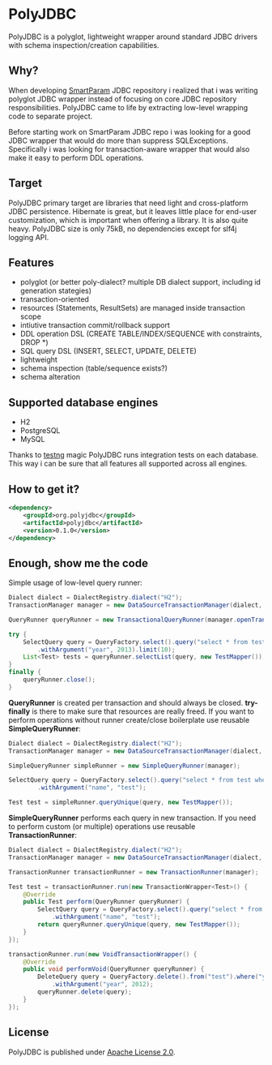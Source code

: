 # PolyJDBC

PolyJDBC is a polyglot, lightweight wrapper around standard JDBC drivers with
schema inspection/creation capabilities.

## Why?

When developing [SmartParam](http://smartparam.org) JDBC repository i realized
that i was writing polyglot JDBC wrapper instead of focusing on core JDBC repository responsibilities.
PolyJDBC came to life by extracting low-level wrapping code to separate project.

Before starting work on SmartParam JDBC repo i was looking for a good JDBC wrapper
that would do more than suppress SQLExceptions. Specifically i was looking for
transaction-aware wrapper that would also make it easy to perform DDL operations.

## Target

PolyJDBC primary target are libraries that need light and cross-platform JDBC
persistence. Hibernate is great, but it leaves little place for end-user customization,
which is important when offering a library. It is also quite heavy. PolyJDBC size is
only 75kB, no dependencies except for slf4j logging API.

## Features

* polyglot (or better poly-dialect? multiple DB dialect support, including id generation stategies)
* transaction-oriented
* resources (Statements, ResultSets) are managed inside transaction scope
* intiutive transaction commit/rollback support
* DDL operation DSL (CREATE TABLE/INDEX/SEQUENCE with constraints, DROP *)
* SQL query DSL (INSERT, SELECT, UPDATE, DELETE)
* lightweight
* schema inspection (table/sequence exists?)
* schema alteration

## Supported database engines

* H2
* PostgreSQL
* MySQL

Thanks to [testng](http://testng.org/) magic PolyJDBC runs integration tests
on each database. This way i can be sure that all features all supported across
all engines.

## How to get it?

```xml
<dependency>
    <groupId>org.polyjdbc</groupId>
    <artifactId>polyjdbc</artifactId>
    <version>0.1.0</version>
</dependency>
```

## Enough, show me the code

Simple usage of low-level query runner:

```java
Dialect dialect = DialectRegistry.dialect("H2");
TransactionManager manager = new DataSourceTransactionManager(dialect, dataSource);

QueryRunner queryRunner = new TransactionalQueryRunner(manager.openTransaction());

try {
    SelectQuery query = QueryFactory.select().query("select * from test where year = :year")
        .withArgument("year", 2013).limit(10);
    List<Test> tests = queryRunner.selectList(query, new TestMapper());
}
finally {
    queryRunner.close();
}
```

**QueryRunner** is created per transaction and should always be closed.
 **try-finally** is there to make sure that resources are really freed. If you want to
perform operations without runner create/close boilerplate use reusable **SimpleQueryRunner**:

```java
Dialect dialect = DialectRegistry.dialect("H2");
TransactionManager manager = new DataSourceTransactionManager(dialect, dataSource);

SimpleQueryRunner simpleRunner = new SimpleQueryRunner(manager);

SelectQuery query = QueryFactory.select().query("select * from test where name = :name")
        .withArgument("name", "test");

Test test = simpleRunner.queryUnique(query, new TestMapper());
```

**SimpleQueryRunner** performs each query in new transaction. If you need to perform
custom (or multiple) operations use reusable **TransactionRunner**:

```java
Dialect dialect = DialectRegistry.dialect("H2");
TransactionManager manager = new DataSourceTransactionManager(dialect, dataSource);

TransactionRunner transactionRunner = new TransactionRunner(manager);

Test test = transactionRunner.run(new TransactionWrapper<Test>() {
    @Override
    public Test perform(QueryRunner queryRunner) {
        SelectQuery query = QueryFactory.select().query("select * from test where name = :name")
            .withArgument("name", "test");
        return queryRunner.queryUnique(query, new TestMapper());
    }
});

transactionRunner.run(new VoidTransactionWrapper() {
    @Override
    public void performVoid(QueryRunner queryRunner) {
        DeleteQuery query = QueryFactory.delete().from("test").where("year < :year")
            .withArgument("year", 2012);
        queryRunner.delete(query);
    }
});
```

## License

PolyJDBC is published under [Apache License 2.0](http://www.apache.org/licenses/LICENSE-2.0).